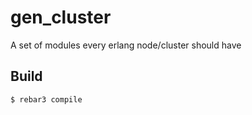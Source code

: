 gen_cluster
=====

A set of modules every erlang node/cluster should have

Build
-----

    $ rebar3 compile
